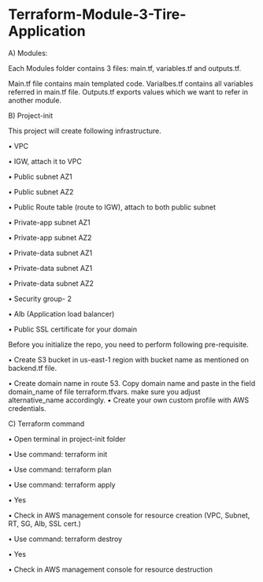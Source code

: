 # Terraform-Module-3-Tire-Application

A)	Modules: 

Each Modules folder contains 3 files: main.tf, variables.tf and outputs.tf.

Main.tf file contains main templated code. Varialbes.tf contains all variables referred in main.tf file. Outputs.tf exports values which we want to refer in another module. 

B)	Project-init

This project will create following infrastructure. 

•	VPC

•	IGW, attach it to VPC

•	Public subnet AZ1

•	Public subnet AZ2

•	Public Route table (route to IGW), attach to both public subnet 

•	Private-app subnet AZ1

•	Private-app subnet AZ2

•	Private-data subnet AZ1

•	Private-data subnet AZ1

•	Private-data subnet AZ2

•	Security group- 2 

•	Alb (Application load balancer)

•	Public SSL certificate for your domain

Before you initialize the repo, you need to perform following pre-requisite. 

•	Create S3 bucket in us-east-1 region with bucket name as mentioned on backend.tf file. 

•	Create domain name in route 53. Copy domain name and paste in the field domain_name of file terraform.tfvars. make sure you adjust alternative_name accordingly. 
•	Create your own custom profile with AWS credentials. 


C)	Terraform command

•	Open terminal in project-init folder

•	Use command: terraform init

•	Use command: terraform plan

•	Use command: terraform apply   

•	Yes

•	Check in AWS management console for resource creation (VPC, Subnet, RT, SG, Alb, SSL cert.)

•	Use command: terraform destroy

•	Yes

•	Check in AWS management console for resource destruction
